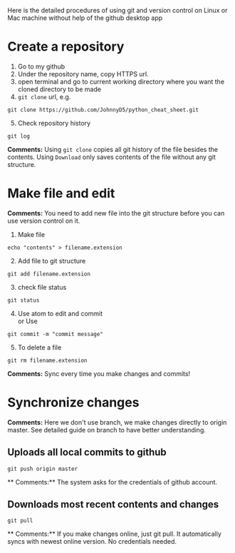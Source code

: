Here is the detailed procedures of using git and version control on Linux or Mac machine without help of the github desktop app
# Create a repository
1. Go to my github
2. Under the repository name, copy HTTPS url.
3. open terminal and go to current working directory where you want the cloned directory to be made
4. `git clone` url, e.g.
```
git clone https://github.com/JohnnyD5/python_cheat_sheet.git
```
5. Check repository history
```
git log
```
**Comments:** Using `git clone` copies all git history of the file besides the contents. Using `Download` only saves contents of the file without any git structure.

# Make file and edit
**Comments:** You need to add new file into the git structure before you can use version control on it.
1. Make file  
```
echo "contents" > filename.extension
```
2. Add file to git structure   
```
git add filename.extension
```
3. check file status
```
git status
```
4. Use atom to edit and commit  
or Use
```
git commit -m "commit message"
```
5. To delete a file
```
git rm filename.extension
```
**Comments:** Sync every time you make changes and commits!
# Synchronize changes
**Comments:** Here we don't use branch, we make changes directly to origin master. See detailed guide on branch to have better understanding.
## Uploads all local commits to github
```
git push origin master
```
** Comments:** The system asks for the credentials of github account.
## Downloads most recent contents and changes
```
git pull
```
** Comments:** If you make changes online, just git pull. It automatically syncs with newest online version. No credentials needed.

